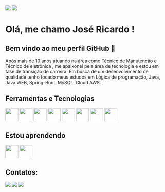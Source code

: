 


<picture>
<source 
  srcset="https://github-readme-stats.vercel.app/api?username=r1cardoPereira&show_icons=true&theme=dark"
  media="(prefers-color-scheme: dark)"
/>
<source
  srcset="https://github-readme-stats.vercel.app/api?username=r1cardoPereira&show_icons=true"
  media="(prefers-color-scheme: light), (prefers-color-scheme: no-preference)"
/>
<img src="https://github-readme-stats.vercel.app/api?username=r1cardoPereira&show_icons=true" />
<img src="https://github-readme-stats.vercel.app/api/top-langs/?username=r1cardoPereira0&amp;layout=compact&amp;langs_count=7&amp;theme=dark" style="max-width: 100%;">
</picture>


# Olá, me chamo José Ricardo ! 
## Bem vindo ao meu perfil GitHub 👋


Após mais de 10 anos atuando na área como Técnico de Manutenção e Técnico de eletrônica , me apaixonei pela área de tecnologia e estou em fase de transição de carreira. 
Em busca de um desenvolvimento de qualidade tenho focado meus estudos em Lógica de programação, Java, Java WEB, Spring-Boot, MySQL, Cloud AWS.

## Ferramentas e Tecnologias

<img src="https://cdn.jsdelivr.net/gh/devicons/devicon/icons/git/git-original.svg" width="40" height="40"/> <img src="https://cdn.jsdelivr.net/gh/devicons/devicon/icons/java/java-original.svg" width="40" height="40"/> 
<img src="https://cdn.jsdelivr.net/gh/devicons/devicon/icons/spring/spring-plain-wordmark.svg" width="40" height="40"/>  <img src="https://cdn.jsdelivr.net/gh/devicons/devicon/icons/mysql/mysql-original-wordmark.svg" width="40" height="40"/>  <img src="https://cdn.jsdelivr.net/gh/devicons/devicon/icons/amazonwebservices/amazonwebservices-original-wordmark.svg" width="40" height="40"/>
<img src="https://cdn.jsdelivr.net/gh/devicons/devicon/icons/jenkins/jenkins-original.svg" width="40" height="40"/>  <img src="https://cdn.jsdelivr.net/gh/devicons/devicon/icons/docker/docker-original-wordmark.svg" width="40" height="40"/>
<img src="https://cdn.jsdelivr.net/gh/devicons/devicon/icons/python/python-original-wordmark.svg" width="40" height="40" />
          


## Estou aprendendo

<img src="https://cdn.jsdelivr.net/gh/devicons/devicon/icons/java/java-original.svg" width="40" height="40"/> <img src="https://cdn.jsdelivr.net/gh/devicons/devicon/icons/linux/linux-original.svg" width="40" height="40"/>


## Contatos:

<div>

<a href="https://instagram.com/_ricardopjr" target="_blank"><img src="https://img.shields.io/badge/-Instagram-%23E4405F?style=for-the-badge&logo=instagram&logoColor=white" target="_blank"></a>
<a href = "mailto:ricardo.pereira_jr@outlook.com"><img src="https://img.shields.io/badge/Gmail-D14836?style=for-the-badge&logo=gmail&logoColor=white" target="_blank"></a>
<a href="https://www.linkedin.com/in/r1cardopereira" target="_blank"><img src="https://img.shields.io/badge/-LinkedIn-%230077B5?style=for-the-badge&logo=linkedin&logoColor=white" target="_blank"></a>   
</div>



          
                 
          

       
          


          


